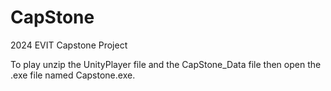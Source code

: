 # CapStone
2024 EVIT Capstone Project

To play unzip the UnityPlayer file and the CapStone_Data file then open the .exe file named Capstone.exe.

